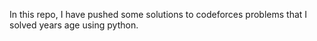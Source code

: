 In this repo, I have pushed some solutions to codeforces problems that I solved years age using python.
